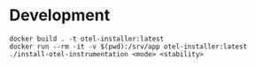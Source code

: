 # Development

```shell
docker build . -t otel-installer:latest
docker run --rm -it -v $(pwd):/srv/app otel-installer:latest
./install-otel-instrumentation <mode> <stability>
```
